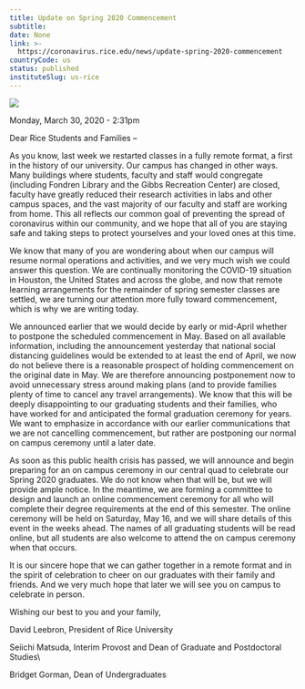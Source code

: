 ```yaml
---
title: Update on Spring 2020 Commencement
subtitle: 
date: None
link: >-
  https://coronavirus.rice.edu/news/update-spring-2020-commencement
countryCode: us
status: published
instituteSlug: us-rice
---
```

![](https://coronavirus.rice.edu/sites/g/files/bxs3591/files/favicon.ico)

Monday, March 30, 2020 - 2:31pm

Dear Rice Students and Families –

As you know, last week we restarted classes in a fully remote format, a first in the history of our university. Our campus has changed in other ways. Many buildings where students, faculty and staff would congregate (including Fondren Library and the Gibbs Recreation Center) are closed, faculty have greatly reduced their research activities in labs and other campus spaces, and the vast majority of our faculty and staff are working from home. This all reflects our common goal of preventing the spread of coronavirus within our community, and we hope that all of you are staying safe and taking steps to protect yourselves and your loved ones at this time.

We know that many of you are wondering about when our campus will resume normal operations and activities, and we very much wish we could answer this question. We are continually monitoring the COVID-19 situation in Houston, the United States and across the globe, and now that remote learning arrangements for the remainder of spring semester classes are settled, we are turning our attention more fully toward commencement, which is why we are writing today.

We announced earlier that we would decide by early or mid-April whether to postpone the scheduled commencement in May. Based on all available information, including the announcement yesterday that national social distancing guidelines would be extended to at least the end of April, we now do not believe there is a reasonable prospect of holding commencement on the original date in May. We are therefore announcing postponement now to avoid unnecessary stress around making plans (and to provide families plenty of time to cancel any travel arrangements). We know that this will be deeply disappointing to our graduating students and their families, who have worked for and anticipated the formal graduation ceremony for years. We want to emphasize in accordance with our earlier communications that we are not cancelling commencement, but rather are postponing our normal on campus ceremony until a later date.

As soon as this public health crisis has passed, we will announce and begin preparing for an on campus ceremony in our central quad to celebrate our Spring 2020 graduates. We do not know when that will be, but we will provide ample notice. In the meantime, we are forming a committee to design and launch an online commencement ceremony for all who will complete their degree requirements at the end of this semester. The online ceremony will be held on Saturday, May 16, and we will share details of this event in the weeks ahead. The names of all graduating students will be read online, but all students are also welcome to attend the on campus ceremony when that occurs.

It is our sincere hope that we can gather together in a remote format and in the spirit of celebration to cheer on our graduates with their family and friends. And we very much hope that later we will see you on campus to celebrate in person.

Wishing our best to you and your family,

David Leebron, President of Rice University

Seiichi Matsuda, Interim Provost and Dean of Graduate and Postdoctoral Studies\

Bridget Gorman, Dean of Undergraduates